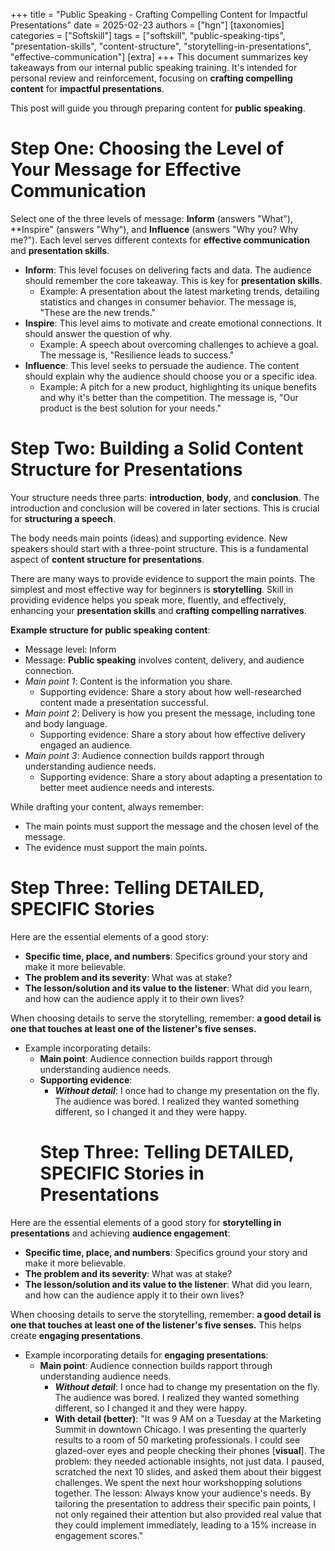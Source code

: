 +++
title = "Public Speaking - Crafting Compelling Content for Impactful Presentations"
date = 2025-02-23
authors = ["hgn"]
[taxonomies]
categories = ["Softskill"]
tags = ["softskill", "public-speaking-tips", "presentation-skills", "content-structure", "storytelling-in-presentations", "effective-communication"]
[extra]
+++
This document summarizes key takeaways from our internal public speaking training. It's intended for personal review and reinforcement, focusing on **crafting compelling content** for **impactful presentations**.

This post will guide you through preparing content for **public speaking**.

# Step One: Choosing the Level of Your Message for Effective Communication

Select one of the three levels of message: **Inform** (answers "What"), **Inspire" (answers "Why"), and **Influence** (answers "Why you? Why me?"). Each level serves different contexts for **effective communication** and **presentation skills**.

*   **Inform**: This level focuses on delivering facts and data. The audience should remember the core takeaway. This is key for **presentation skills**.
    *   Example: A presentation about the latest marketing trends, detailing statistics and changes in consumer behavior. The message is, "These are the new trends."
*   **Inspire**: This level aims to motivate and create emotional connections. It should answer the question of why.
    *   Example: A speech about overcoming challenges to achieve a goal. The message is, "Resilience leads to success."
*   **Influence**: This level seeks to persuade the audience. The content should explain why the audience should choose you or a specific idea.
    *   Example: A pitch for a new product, highlighting its unique benefits and why it's better than the competition. The message is, "Our product is the best solution for your needs."

# Step Two: Building a Solid Content Structure for Presentations

Your structure needs three parts: **introduction**, **body**, and **conclusion**. The introduction and conclusion will be covered in later sections. This is crucial for **structuring a speech**.

The body needs main points (ideas) and supporting evidence. New speakers should start with a three-point structure. This is a fundamental aspect of **content structure for presentations**.

There are many ways to provide evidence to support the main points. The simplest and most effective way for beginners is **storytelling**. Skill in providing evidence helps you speak more, fluently, and effectively, enhancing your **presentation skills** and **crafting compelling narratives**.

**Example structure for public speaking content**:
*   Message level: Inform
*   Message: **Public speaking** involves content, delivery, and audience connection.
*   *Main point 1*: Content is the information you share.
    *   Supporting evidence: Share a story about how well-researched content made a presentation successful.
*   *Main point 2*: Delivery is how you present the message, including tone and body language.
    *   Supporting evidence: Share a story about how effective delivery engaged an audience.
*   *Main point 3*: Audience connection builds rapport through understanding audience needs.
    *   Supporting evidence: Share a story about adapting a presentation to better meet audience needs and interests.

While drafting your content, always remember:
*   The main points must support the message and the chosen level of the message.
*   The evidence must support the main points.

# Step Three: Telling DETAILED, SPECIFIC Stories

Here are the essential elements of a good story:

 *   **Specific time, place, and numbers**: Specifics ground your story and make it more believable.
 *   **The problem and its severity**: What was at stake?
 *   **The lesson/solution and its value to the listener**: What did you learn, and how can the audience apply it to their own lives?

 When choosing details to serve the storytelling, remember: **a good detail is one that touches at least one of the listener's five senses.**

 *   Example incorporating details:
     *   **Main point**: Audience connection builds rapport through understanding audience needs.
     *   **Supporting evidence**:
         *  ***Without detail***: I once had to change my presentation on the fly. The audience was bored. I realized they wanted something different, so I changed it and they were happy.
         # Step Three: Telling DETAILED, SPECIFIC Stories in Presentations

Here are the essential elements of a good story for **storytelling in presentations** and achieving **audience engagement**:

*   **Specific time, place, and numbers**: Specifics ground your story and make it more believable.
*   **The problem and its severity**: What was at stake?
*   **The lesson/solution and its value to the listener**: What did you learn, and how can the audience apply it to their own lives?

When choosing details to serve the storytelling, remember: **a good detail is one that touches at least one of the listener's five senses.** This helps create **engaging presentations**.

*   Example incorporating details for **engaging presentations**:
    *   **Main point**: Audience connection builds rapport through understanding audience needs.
        *   ***Without detail***: I once had to change my presentation on the fly. The audience was bored. I realized they wanted something different, so I changed it and they were happy.
        *   **With detail (better)**: "It was 9 AM on a Tuesday at the Marketing Summit in downtown Chicago. I was presenting the quarterly results to a room of 50 marketing professionals. I could see glazed-over eyes and people checking their phones [**visual**]. The problem: they needed actionable insights, not just data. I paused, scratched the next 10 slides, and asked them about their biggest challenges. We spent the next hour workshopping solutions together. The lesson: Always know your audience's needs. By tailoring the presentation to address their specific pain points, I not only regained their attention but also provided real value that they could implement immediately, leading to a 15% increase in engagement scores."